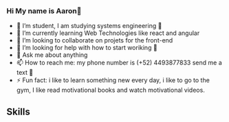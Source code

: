 ### Hi My name is Aaron👋

- 🔭 I’m student, I am studying systems engineering 🐥
- 🌱 I’m currently learning Web Technologies like react and angular
- 👯 I’m looking to collaborate on projets for the front-end  
- 🤔 I’m looking for help with how to start woriking 💼
- 💬 Ask me about anything 
- 📫 How to reach me: my phone number is (+52) 4493877833 send me a text 💬
- ⚡ Fun fact: i like to learn something new every day,  i like to go to the gym, I like read motivational books and watch motivational videos.
## Skills
